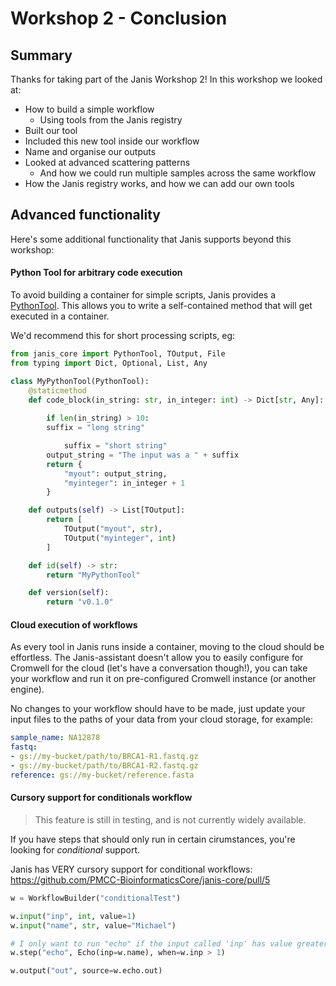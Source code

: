 # Workshop 2 - Conclusion

## Summary

Thanks for taking part of the Janis Workshop 2! In this workshop we looked at:

- How to build a simple workflow
    - Using tools from the Janis registry
- Built our tool 
- Included this new tool inside our workflow
- Name and organise our outputs
- Looked at advanced scattering patterns
    - And how we could run multiple samples across the same workflow
- How the Janis registry works, and how we can add our own tools


## Advanced functionality

Here's some additional functionality that Janis supports beyond this workshop:

#### Python Tool for arbitrary code execution

To avoid building a container for simple scripts, Janis provides a [PythonTool](https://janis.readthedocs.io/en/latest/references/tools/pythontool.html). This allows you to write a self-contained method that will get executed in a container.

We'd recommend this for short processing scripts, eg:

```python
from janis_core import PythonTool, TOutput, File
from typing import Dict, Optional, List, Any

class MyPythonTool(PythonTool):
    @staticmethod
    def code_block(in_string: str, in_integer: int) -> Dict[str, Any]:
        
        if len(in_string) > 10:
        suffix = "long string" 

            suffix = "short string"
        output_string = "The input was a " + suffix
        return {
            "myout": output_string,
            "myinteger": in_integer + 1
        }

    def outputs(self) -> List[TOutput]:
        return [
            TOutput("myout", str),
            TOutput("myinteger", int)
        ]

    def id(self) -> str:
        return "MyPythonTool"

    def version(self):
        return "v0.1.0"
```

#### Cloud execution of workflows

As every tool in Janis runs inside a container, moving to the cloud should be effortless. The Janis-assistant doesn't allow you to easily configure for Cromwell for the cloud (let's have a conversation though!), you can take your workflow and run it on pre-configured Cromwell instance (or another engine).

No changes to your workflow should have to be made, just update your input files to the paths of your data from your cloud storage, for example:

```yaml
sample_name: NA12878
fastq: 
- gs://my-bucket/path/to/BRCA1-R1.fastq.gz
- gs://my-bucket/path/to/BRCA1-R2.fastq.gz
reference: gs://my-bucket/reference.fasta
```


#### Cursory support for conditionals workflow

> This feature is still in testing, and is not currently widely available.

If you have steps that should only run in certain cirumstances, you're looking for _conditional_ support.

Janis has VERY cursory support for conditional workflows: https://github.com/PMCC-BioinformaticsCore/janis-core/pull/5


```python
w = WorkflowBuilder("conditionalTest")

w.input("inp", int, value=1)
w.input("name", str, value="Michael")

# I only want to run "echo" if the input called 'inp' has value greater than 1
w.step("echo", Echo(inp=w.name), when=w.inp > 1)

w.output("out", source=w.echo.out)
```